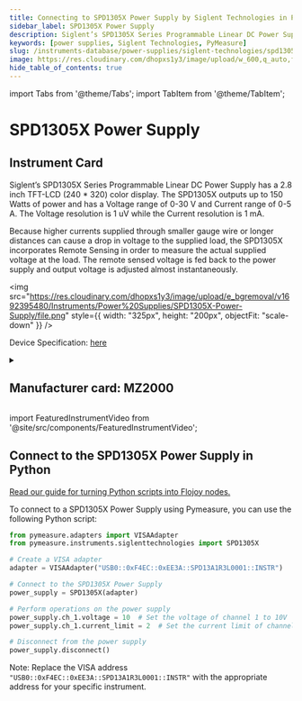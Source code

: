 ```yaml
---
title: Connecting to SPD1305X Power Supply by Siglent Technologies in Python
sidebar_label: SPD1305X Power Supply
description: Siglent’s SPD1305X Series Programmable Linear DC Power Supply has a 2.8 inch TFT-LCD (240 * 320) color display. The SPD1305X outputs up to 150 Watts of power and has a Voltage range of 0-30 V and Current range of 0-5 A. The Voltage resolution is 1 uV while the Current resolution is 1 mA.Because higher currents supplied through smaller gauge wire or longer distances can cause a drop in voltage to the supplied load, the SPD1305X incorporates Remote Sensing in order to measure the actual supplied voltage at the load. The remote sensed voltage is fed back to the power supply and output voltage is adjusted almost instantaneously.
keywords: [power supplies, Siglent Technologies, PyMeasure]
slug: /instruments-database/power-supplies/siglent-technologies/spd1305x-power-supply
image: https://res.cloudinary.com/dhopxs1y3/image/upload/w_600,q_auto,f_auto/e_bgremoval/v1692395480/Instruments/Power%20Supplies/SPD1305X-Power-Supply/file.jpg
hide_table_of_contents: true
---
```


import Tabs from '@theme/Tabs';
import TabItem from '@theme/TabItem';

# SPD1305X Power Supply

## Instrument Card

<div className="flex">

<div>

Siglent’s SPD1305X Series Programmable Linear DC Power Supply has a 2.8 inch TFT-LCD (240 * 320) color display. The SPD1305X outputs up to 150 Watts of power and has a Voltage range of 0-30 V and Current range of 0-5 A. The Voltage resolution is 1 uV while the Current resolution is 1 mA.

Because higher currents supplied through smaller gauge wire or longer distances can cause a drop in voltage to the supplied load, the SPD1305X incorporates Remote Sensing in order to measure the actual supplied voltage at the load. The remote sensed voltage is fed back to the power supply and output voltage is adjusted almost instantaneously.

</div>

<img src="https://res.cloudinary.com/dhopxs1y3/image/upload/e_bgremoval/v1692395480/Instruments/Power%20Supplies/SPD1305X-Power-Supply/file.png" style={{ width: "325px", height: "200px", objectFit: "scale-down" }} />

</div>

<div className="flex text-center">

<p>Device Specification: <a target="\_blank" href="https://www.electrokit.com/uploads/productfile/41016/SPD1168X_DataSheet_DS0501X-E01A.pdf">here</a></p>

</div>

<details style={{ marginTop: "15px"}}>
<summary><h2>Manufacturer card: MZ2000</h2></summary>

<img src="https://res.cloudinary.com/dhopxs1y3/image/upload/v1692126014/Instruments/Vendor%20Logos/Siglent.png" style={{ width: "100%", height: "170px",objectFit: "scale-down" }} />

**iglent** is a China-based manufacturer specializing in electronic test & measurement instruments. Siglent founders began a preliminary study of digital oscilloscopes in 2002. It founded in 2007, and now Siglent has extended its product line to include digital oscilloscopes, function / arbitrary waveform generators, RF generators，digital multi-meters, DC power supplies, spectrum analyzers, spectrum & vector network analyzers, isolated handheld oscilloscopes, DC electronic loads and other general test instruments.Siglent also manufactured entry-level products for Lecroy.

<ul>
  <li>Headquarters: Shenzhen, China</li>
  <li>Yearly Revenue (millions, USD): 57.0</li>
  <li>Vendor Website: <a href="https://siglentna.com/">here</a></li>
</ul>
</details>

import FeaturedInstrumentVideo from '@site/src/components/FeaturedInstrumentVideo';

<FeaturedInstrumentVideo category='WIDGET2000' manufacturer='MZ2000'></FeaturedInstrumentVideo>


## Connect to the SPD1305X Power Supply in Python

[Read our guide for turning Python scripts into Flojoy nodes.](https://docs.flojoy.ai/custom-nodes/creating-custom-node/)
<Tabs>

<TabItem value="Flojoy" label="Flojoy" className="flojoy-instrument-tabs">

<NodeCardCollection category='WIDGET2000' manufacturer='MZ2000'></NodeCardCollection>

</TabItem>
<TabItem value="PyMeasure" label="PyMeasure">

To connect to a SPD1305X Power Supply using Pymeasure, you can use the following Python script:

```python
from pymeasure.adapters import VISAAdapter
from pymeasure.instruments.siglenttechnologies import SPD1305X

# Create a VISA adapter
adapter = VISAAdapter("USB0::0xF4EC::0xEE3A::SPD13A1R3L0001::INSTR")

# Connect to the SPD1305X Power Supply
power_supply = SPD1305X(adapter)

# Perform operations on the power supply
power_supply.ch_1.voltage = 10  # Set the voltage of channel 1 to 10V
power_supply.ch_1.current_limit = 2  # Set the current limit of channel 1 to 2A

# Disconnect from the power supply
power_supply.disconnect()
```

Note: Replace the VISA address `"USB0::0xF4EC::0xEE3A::SPD13A1R3L0001::INSTR"` with the appropriate address for your specific instrument.

</TabItem>
</Tabs>
